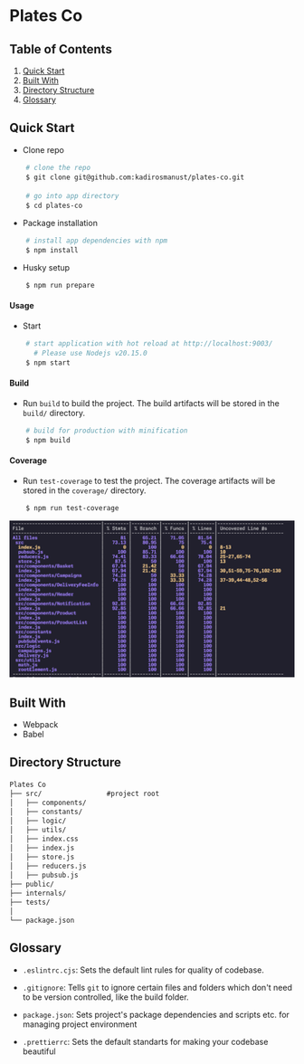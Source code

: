 
# Plates Co
## Table of Contents
  1. [Quick Start](#quick-start)
  1. [Built With](#built-with)
  1. [Directory Structure](#directory-structure)
  1. [Glossary](#glossary)
## Quick Start

- Clone repo
```bash
    # clone the repo
    $ git clone git@github.com:kadirosmanust/plates-co.git

    # go into app directory
    $ cd plates-co
```

- Package installation
```bash
    # install app dependencies with npm
    $ npm install
```
- Husky setup
```bash
    $ npm run prepare 
```
#### Usage
- Start
```bash
    # start application with hot reload at http://localhost:9003/
      # Please use Nodejs v20.15.0
    $ npm start
```
#### Build
- Run `build` to build the project. The build artifacts will be stored in the `build/` directory.

```bash
    # build for production with minification
    $ npm build
```
#### Coverage
- Run `test-coverage` to test the project. The coverage artifacts will be stored in the `coverage/` directory.

```bash
    $ npm run test-coverage
```
![test-coverage](https://raw.githubusercontent.com/kadirosmanust/plates-co/master/internals/coverage.png)
## Built With
- Webpack
- Babel

## Directory Structure
```
Plates Co
├── src/                #project root
│   ├── components/
│   ├── constants/
│   ├── logic/
│   ├── utils/
│   ├── index.css
│   ├── index.js
│   ├── store.js
│   ├── reducers.js
│   ├── pubsub.js
├── public/
├── internals/  
├── tests/                
│
└── package.json
```
## Glossary
- `.eslintrc.cjs`: Sets the default lint rules for quality of codebase.

- `.gitignore`: Tells `git` to ignore certain files and folders which don't need to be version controlled, like the build folder.

- `package.json`: Sets project's package dependencies and scripts etc. for managing project environment

- `.prettierrc`: Sets the default standarts for making your codebase beautiful